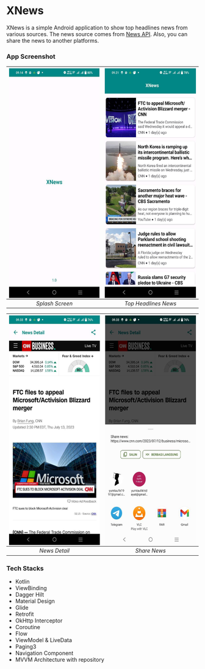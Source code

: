 # XNews
XNews is a simple Android application to show top headlines news from various sources. The news source comes from [News API](https://newsapi.org/). 
Also, you can share the news to another platforms.

### App Screenshot
| <img src=splashscreennews.jpeg  align="center" height="600" width="248" ></a> | <img src=topheadlinesnews.jpeg  align="center" height="600" width="248" ></a> | 
|:-----------------------------------------------------------------------------:|:-----------------------------------------------------------------------------:|
|                                *Splash Screen*                                |                             *Top Headlines News*                              |

| <img src=newsdetail.jpeg  align="center" height="600" width="248" ></a> | <img src=sharenews.jpeg  align="center" height="600" width="248" ></a> |
|:-----------------------------------------------------------------------:|:----------------------------------------------------------------------:|
|                              *News Detail*                              |                              *Share News*                              |

### Tech Stacks
- Kotlin
- ViewBinding
- Dagger Hilt
- Material Design
- Glide
- Retrofit
- OkHttp Interceptor
- Coroutine
- Flow
- ViewModel & LiveData
- Paging3
- Navigation Component
- MVVM Architecture with repository